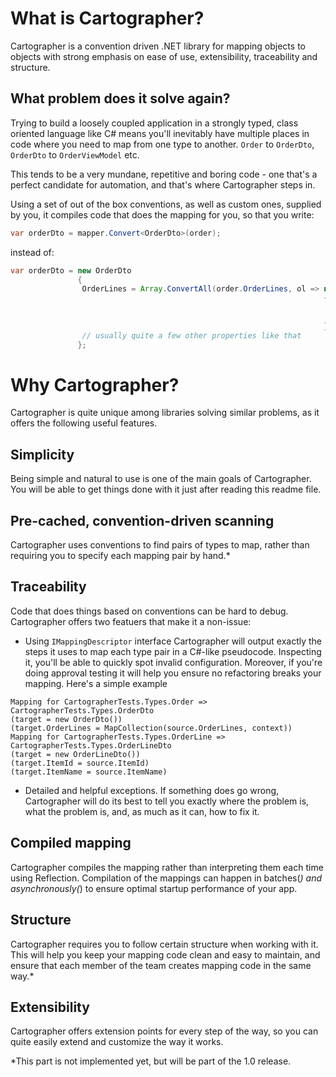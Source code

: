 # What is Cartographer?

Cartographer is a convention driven .NET library for mapping objects to objects with strong emphasis on ease of use, extensibility, traceability and structure.

## What problem does it solve again?

Trying to build a loosely coupled application in a strongly typed, class oriented language like C# means you'll inevitably have multiple places in code where you need to map from one type to another. `Order` to `OrderDto`, `OrderDto` to `OrderViewModel` etc.

This tends to be a very mundane, repetitive and boring code - one that's a perfect candidate for automation, and that's where Cartographer steps in.

Using a set of out of the box conventions, as well as custom ones, supplied by you, it compiles code that does the mapping for you, so that you write:

```java
var orderDto = mapper.Convert<OrderDto>(order);
```

instead of:

```java
var orderDto = new OrderDto
               {
               	OrderLines = Array.ConvertAll(order.OrderLines, ol => new OrderLineDto
               	                                                      {
               	                                                      	ItemId = ol.ItemId,
               	                                                      	ItemName = ol.ItemName
               	                                                      }),
               	// usually quite a few other properties like that
               };
```

# Why Cartographer?

Cartographer is quite unique among libraries solving similar problems, as it offers the following useful features.

## Simplicity

Being simple and natural to use is one of the main goals of Cartographer. You will be able to get things done with it just after reading this readme file.

## Pre-cached, convention-driven scanning

Cartographer uses conventions to find pairs of types to map, rather than requiring you to specify each mapping pair by hand.*

## Traceability

Code that does things based on conventions can be hard to debug. Cartographer offers two featuers that make it a non-issue:

 - Using `IMappingDescriptor` interface Cartographer will output exactly the steps it uses to map each type pair in a C#-like pseudocode. Inspecting it, you'll be able to quickly spot invalid configuration. Moreover, if you're doing approval testing it will help you ensure no refactoring breaks your mapping. Here's a simple example

```
Mapping for CartographerTests.Types.Order => CartographerTests.Types.OrderDto
(target = new OrderDto())
(target.OrderLines = MapCollection(source.OrderLines, context))
Mapping for CartographerTests.Types.OrderLine => CartographerTests.Types.OrderLineDto
(target = new OrderLineDto())
(target.ItemId = source.ItemId)
(target.ItemName = source.ItemName)
```

 - Detailed and helpful exceptions. If something does go wrong, Cartographer will do its best to tell you exactly where the problem is, what the problem is, and, as much as it can, how to fix it.

## Compiled mapping

Cartographer compiles the mapping rather than interpreting them each time using Reflection. Compilation of the mappings can happen in batches(*) and asynchronously(*) to ensure optimal startup performance of your app.

## Structure

Cartographer requires you to follow certain structure when working with it. This will help you keep your mapping code clean and easy to maintain, and ensure that each member of the team creates mapping code in the same way.*

## Extensibility

Cartographer offers extension points for every step of the way, so you can quite easily extend and customize the way it works.


*This part is not implemented yet, but will be part of the 1.0 release.